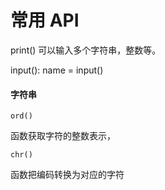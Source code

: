 # 常用 API

print\(\)   可以输入多个字符串，整数等。

input\(\): name = input\(\)

#### 字符串

`ord()`

函数获取字符的整数表示，

`chr()`

函数把编码转换为对应的字符



